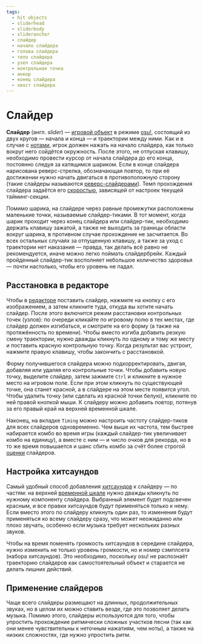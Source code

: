 ```yaml
---
tags:
  - hit objects
  - sliderhead
  - sliderbody
  - slideranchor
  - слайдер
  - начало слайдера
  - голова слайдера
  - тело слайдера
  - узел слайдера
  - контрольная точка
  - анкор
  - конец слайдера
  - хвост слайдера
---
```


# Слайдер

**Слайдер** (англ. *slider*) — [игровой объект](/wiki/Gameplay/Hit_object) в режиме [osu!](/wiki/Game_mode/osu!), состоящий из двух кругов — начала и конца — и траектории между ними. Как и в случае с [нотами](/wiki/Gameplay/Hit_object/Hit_circle), игрок должен нажать на начало слайдера, как только вокруг него сойдётся окружность. После этого, не отпуская клавишу, необходимо провести курсор от начала слайдера до его конца, постоянно следуя за катящимся шариком. Если в конце слайдера нарисована реверс-стрелка, обозначающая повтор, то при её достижении нужно начать двигаться в противоположную сторону (такие слайдеры называются [реверс-слайдерами](/wiki/Gameplay/Hit_object/Slider/Reverse_slider)). Темп прохождения слайдера задаётся его [скоростью](/wiki/Gameplay/Hit_object/Slider/Slider_velocity), зависящей от настроек текущей тайминг-секции.

Помимо шарика, на слайдере через равные промежутки расположены маленькие точки, называемые слайдер-тиками. В тот момент, когда шарик проходит через конец слайдера или слайдер-тик, необходимо держать клавишу зажатой, а также не выходить за границы области вокруг шарика, в противном случае прохождение не засчитается. Во всех остальных случаях за отпущенную клавишу, а также за уход с траектории нет наказания — правда, так делать всё равно не рекомендуется, иначе можно легко поймать слайдербрейк. Каждый пройденный слайдер-тик восполняет небольшое количество здоровья — почти настолько, чтобы его уровень не падал.

## Расстановка в редакторе

Чтобы в [редакторе](/wiki/Client/Beatmap_editor) поставить слайдер, нажмите на кнопку с его изображением, а затем кликните туда, откуда вы хотите начать слайдер. После этого включится режим расстановки контрольных точек (узлов): по очереди кликайте по игровому полю в тех местах, где слайдер должен изгибаться, и смотрите на его форму (а также на протяжённость по времени). Чтобы вместо изгиба добавить резкую смену траектории, нужно дважды кликнуть по одному и тому же месту и поставить красную контрольную точку. Когда результат вас устроит, нажмите правую клавишу, чтобы закончить с расстановкой.

Форму получившегося слайдера можно подкорректировать, двигая, добавляя или удаляя его контрольные точки. Чтобы добавить новую точку, выделите слайдер, затем зажмите `Ctrl` и кликните в нужное место на игровом поле. Если при этом кликнуть по существующей точке, она станет красной, а в слайдере на этом месте появится угол. Чтобы удалить точку (или сделать из красной точки белую), кликните по ней правой кнопкой мыши. К слайдеру можно добавить повтор, потянув за его правый край на верхней временной шкале.

Наконец, на вкладке `Timing` можно настроить частоту слайдер-тиков для всех слайдеров одновременно. Чем выше их частота, тем быстрее набирается комбо во время игры (каждый слайдер-тик увеличивает комбо на единицу), а вместе с ним — и число очков для рекорда, но в то же время повышается и шанс сбить комбо за счёт более строгой [оценки](/wiki/Gameplay/Judgement) слайдеров.

## Настройка хитсаундов

Самый удобный способ добавления [хитсаундов](/wiki/Beatmapping/Hitsound) к слайдеру — по частям: на верхней [временной шкале](/wiki/Client/Beatmap_editor/Timelines) нужно дважды кликнуть по нужному компоненту слайдера. Выбранный элемент будет подсвечен красным, и все правки хитсаундов будут применяться только к нему. Если вместо этого по слайдеру кликнуть один раз, то изменения будут применяться ко всему слайдеру сразу, что может неожиданно или плохо звучать, особенно если музыка требует нескольких разных звуков.

Чтобы на время поменять громкость хитсаундов в середине слайдера, нужно изменить не только уровень громкости, но и номер сэмплсета (набора хитсаундов). Это необходимо, поскольку osu! не распознаёт траекторию слайдеров как самостоятельный объект и старается не делать лишних действий.

## Применение слайдеров

Чаще всего слайдеры размещают на длинных, продолжительных звуках, но в целом их можно ставить везде, где это позволяет делать музыка. Помимо этого, слайдеры используются для того, чтобы упростить прохождение ритмически сложных участков песни (так как они менее чувствительны к неточным нажатиям, чем ноты), а также на низких сложностях, где нужно упростить ритм.
